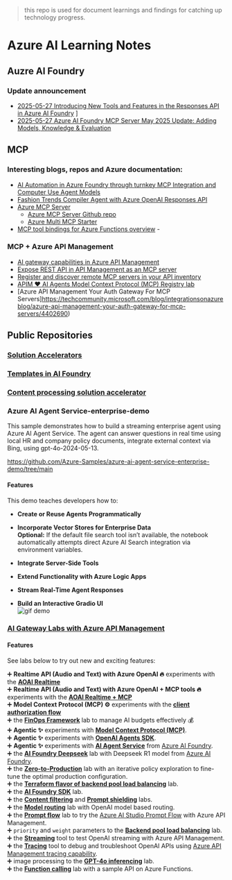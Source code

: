 > this repo is used for document learnings and findings for catching up technology progress.

# Azure AI Learning Notes
## Auzre AI Foundry 

### Update announcement 
- [2025-05-27 Introducing New Tools and Features in the Responses API in Azure AI Foundry](https://devblogs.microsoft.com/foundry/introducing-new-tools-and-features-in-the-responses-api-in-azure-ai-foundry/)
]
- [2025-05-27 Azure AI Foundry MCP Server May 2025 Update: Adding Models, Knowledge & Evaluation](https://devblogs.microsoft.com/foundry/azure-ai-foundry-mcp-server-may-2025/)


## MCP
### Interesting blogs, repos and Azure documentation:
- [AI Automation in Azure Foundry through turnkey MCP Integration and Computer Use Agent Models](https://techcommunity.microsoft.com/blog/azure-ai-services-blog/ai-automation-in-azure-foundry-through-turnkey-mcp-integration-and-computer-use-/4424098)
- [Fashion Trends Compiler Agent with Azure OpenAI Responses API](https://github.com/MSFT-Innovation-Hub-India/CUA-Trends-Compiler)
- [Azure MCP Server](https://learn.microsoft.com/en-us/azure/developer/azure-mcp-server/overview)
  - [Azure MCP Server Github repo](https://github.com/Azure/azure-mcp)
  - [Azure Multi MCP Starter](https://github.com/delynchoong/azure-openai-agent-multi-mcp-starter)
- [MCP tool bindings for Azure Functions overview](https://learn.microsoft.com/en-us/azure/azure-functions/functions-bindings-mcp?pivots=programming-language-python)
-[]()

### MCP + Azure API Management
- [AI gateway capabilities in Azure API Management](https://learn.microsoft.com/en-us/azure/api-management/genai-gateway-capabilities)
- [Expose REST API in API Management as an MCP server](https://learn.microsoft.com/en-us/azure/api-management/export-rest-mcp-server)
- [Register and discover remote MCP servers in your API inventory](https://learn.microsoft.com/en-us/azure/api-center/register-discover-mcp-server)
- [APIM ❤️ AI Agents
Model Context Protocol (MCP) Registry lab](https://github.com/Azure-Samples/AI-Gateway/blob/main/labs/mcp-registry-apic/mcp-registry-apic.ipynb)
- [Azure API Management Your Auth Gateway For MCP Servers]https://techcommunity.microsoft.com/blog/integrationsonazureblog/azure-api-management-your-auth-gateway-for-mcp-servers/4402690)
## Public Repositories

### [Solution Accelerators](https://github.com/microsoft/solution-accelerators)
### [Templates in AI Foundry](https://ai.azure.com/code)
### [Content processing solution accelerator](https://github.com/microsoft/content-processing-solution-accelerator/tree/main)
### Azure AI Agent Service-enterprise-demo

This sample demonstrates how to build a streaming enterprise agent using Azure AI Agent Service. The agent can answer questions in real time using local HR and company policy documents, integrate external context via Bing, using gpt-4o-2024-05-13.

https://github.com/Azure-Samples/azure-ai-agent-service-enterprise-demo/tree/main

#### Features

This demo teaches developers how to:
- **Create or Reuse Agents Programmatically**  

- **Incorporate Vector Stores for Enterprise Data**  
  **Optional:** If the default file search tool isn’t available, the notebook automatically attempts direct Azure AI Search integration via environment variables.

- **Integrate Server-Side Tools**  

- **Extend Functionality with Azure Logic Apps**  

- **Stream Real-Time Agent Responses**  

- **Build an Interactive Gradio UI**  
![gif demo](https://github.com/Azure-Samples/azure-ai-agent-service-enterprise-demo/blob/main/assets/demo-short-3-2.gif?raw=true)

### [AI Gateway Labs with Azure API Management](https://github.com/Azure-Samples/AI-Gateway/tree/main)
#### Features
See labs below to try out new and exciting features:
 
➕ **Realtime API (Audio and Text) with Azure OpenAI 🔥** experiments with the [**AOAI Realtime**](labs/realtime-audio/realtime-audio.ipynb)  
➕ **Realtime API (Audio and Text) with Azure OpenAI + MCP tools 🔥** experiments with the [**AOAI Realtime + MCP**](labs/realtime-mcp-agents/realtime-mcp-agents.ipynb)  
➕ **Model Context Protocol (MCP) ⚙️** experiments with the [**client authorization flow**](labs/mcp-client-authorization/mcp-client-authorization.ipynb)  
➕ the [**FinOps Framework**](labs/finops-framework/finops-framework.ipynb) lab to manage AI budgets effectively 💰  
➕ **Agentic ✨** experiments with [**Model Context Protocol (MCP)**](labs/model-context-protocol/model-context-protocol.ipynb).  
➕ **Agentic ✨** experiments with [**OpenAI Agents SDK**](labs/openai-agents/openai-agents.ipynb).  
➕ **Agentic ✨** experiments with [**AI Agent Service**](labs/ai-agent-service/ai-agent-service.ipynb) from [Azure AI Foundry](https://azure.microsoft.com/en-us/products/ai-foundry).  
➕ the [**AI Foundry Deepseek**](labs/ai-foundry-deepseek/ai-foundry-deepseek.ipynb) lab with Deepseek R1 model from [Azure AI Foundry](https://azure.microsoft.com/en-us/products/ai-foundry).  
➕ the [**Zero-to-Production**](labs/zero-to-production/zero-to-production.ipynb) lab with an iterative policy exploration to fine-tune the optimal production configuration.  
➕ the [**Terraform flavor  of backend pool load balancing**](labs/backend-pool-load-balancing-tf/backend-pool-load-balancing-tf.ipynb) lab.  
➕ the [**AI Foundry SDK**](labs/ai-foundry-sdk/ai-foundry-sdk.ipynb) lab.  
➕ the [**Content filtering**](labs/content-filtering/content-filtering.ipynb) and [**Prompt shielding**](labs/content-filtering/prompt-shielding.ipynb) labs.  
➕ the [**Model routing**](labs/model-routing/model-routing.ipynb) lab with OpenAI model based routing.  
➕ the [**Prompt flow**](labs/prompt-flow/prompt-flow.ipynb) lab to try the [Azure AI Studio Prompt Flow](https://learn.microsoft.com/azure/ai-studio/how-to/prompt-flow) with Azure API Management.  
➕ `priority` and `weight` parameters to the [**Backend pool load balancing**](labs/backend-pool-load-balancing/backend-pool-load-balancing.ipynb) lab.  
➕ the [**Streaming**](streaming.ipynb) tool to test OpenAI streaming with Azure API Management.  
➕ the [**Tracing**](tools/tracing.ipynb) tool to debug and troubleshoot OpenAI APIs using [Azure API Management tracing capability](https://learn.microsoft.com/azure/api-management/api-management-howto-api-inspector).  
➕ image processing to the [**GPT-4o inferencing**](labs/GPT-4o-inferencing/GPT-4o-inferencing.ipynb) lab.  
➕ the [**Function calling**](labs/function-calling/function-calling.ipynb) lab with a sample API on Azure Functions.